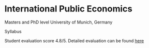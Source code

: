 # International Public Economics

Masters and PhD level 
University of Munich, Germany

Syllabus

Student evaluation score 4.8/5.
Detailed evaluation can be found [here](/media/Raisa_Sherif_Teaching_Evaluation)
